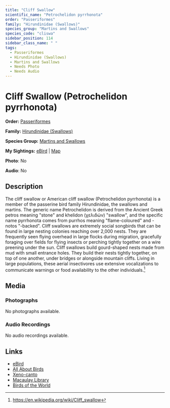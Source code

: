 ```yaml
---
title: "Cliff Swallow"
scientific_name: "Petrochelidon pyrrhonota"
order: "Passeriformes"
family: "Hirundinidae (Swallows)"
species_group: "Martins and Swallows"
species_code: "cliswa"
sidebar_position: 114
sidebar_class_name: " "
tags: 
  - Passeriformes
  - Hirundinidae (Swallows)
  - Martins and Swallows
  - Needs Photo
  - Needs Audio
---
```


# Cliff Swallow (Petrochelidon pyrrhonota)

**Order:** [Passeriformes](/tags/passeriformes)

**Family:** [Hirundinidae (Swallows)](/tags/hirundinidae-swallows)

**Species Group:** [Martins and Swallows](/tags/martins-and-swallows)

**My Sightings:** [eBird](https://ebird.org/lifelist?r=world&time=life&spp=cliswa) | [Map](/map?species_code=cliswa)

**Photo**: No 

**Audio**: No

## Description
The cliff swallow or  American cliff swallow (Petrochelidon pyrrhonota) is a member of the passerine bird family Hirundinidae, the swallows and martins. The generic name Petrochelidon is derived from the Ancient Greek petros meaning "stone" and khelidon (χελιδών) "swallow", and the specific name pyrrhonota comes from purrhos meaning "flame-coloured" and -notos "-backed".
Cliff swallows are extremely social songbirds that can be found in large nesting colonies reaching over 2,000 nests. They are frequently seen flying overhead in large flocks during migration, gracefully foraging over fields for flying insects or perching tightly together on a wire preening under the sun.
Cliff swallows build gourd-shaped nests made from mud with small entrance holes. They build their nests tightly together, on top of one another, under bridges or alongside mountain cliffs. Living in large populations, these aerial insectivores use extensive vocalizations to communicate warnings or food availability to the other individuals.[^1]

[^1]: https://en.wikipedia.org/wiki/Cliff_swallow

## Media
### Photographs
No photographs available.

### Audio Recordings
No audio recordings available.

## Links
* [eBird](https://ebird.org/species/cliswa) 
* [All About Birds](https://www.allaboutbirds.org/guide/cliswa) 
* [Xeno-canto](https://www.xeno-canto.org/species/petrochelidon-pyrrhonota) 
* [Macaulay Library](https://search.macaulaylibrary.org/catalog?taxonCode=cliswa&sort=rating_rank_desc)
* [Birds of the World](https://birdsoftheworld.org/bow/species/cliswa)
